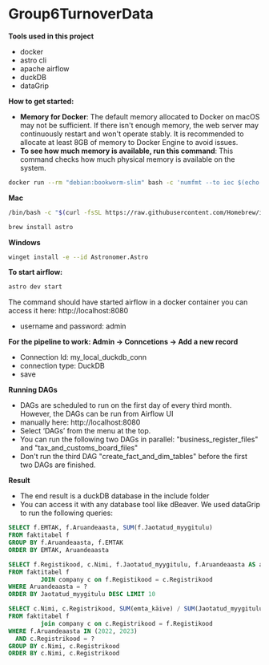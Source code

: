 # Group6TurnoverData
**Tools used in this project**
- docker
- astro cli
- apache airflow
- duckDB
- dataGrip

**How to get started:**
- **Memory for Docker**: The default memory allocated to Docker on macOS may not be sufficient. If there isn't enough memory, the web server may continuously restart and won't operate stably. It is recommended to allocate at least 8GB of memory to Docker Engine to avoid issues.
- **To see how much memory is available, run this command**: This command checks how much physical memory is available on the system.
```bash
docker run --rm "debian:bookworm-slim" bash -c 'numfmt --to iec $(echo $(($(getconf _PHYS_PAGES) * $(getconf PAGE_SIZE))))'
```
**Mac**
```bash
/bin/bash -c "$(curl -fsSL https://raw.githubusercontent.com/Homebrew/install/HEAD/install.sh)"
```
```bash
brew install astro
```

**Windows**
```bash
winget install -e --id Astronomer.Astro
```

**To start airflow:**
```bash
astro dev start
```
The command should have started airflow in a docker container you can access it here: http://localhost:8080
- username and password: admin

**For the pipeline to work: Admin -> Conncetions -> Add a new record**
- Connection Id: my_local_duckdb_conn
- connection type: DuckDB
- save

**Running DAGs**
- DAGs are scheduled to run on the first day of every third month. However, the DAGs can be run from Airflow UI 
- manually here: http://localhost:8080
- Select ‘DAGs’ from the menu at the top.
- You can run the following two DAGs in parallel: "business_register_files" and "tax_and_customs_board_files"
- Don't run the third DAG "create_fact_and_dim_tables" before the first two DAGs are finished.

**Result**

- The end result is a duckDB database in the include folder
- You can access it with any database tool like dBeaver. We used dataGrip to run the following queries:
```sql
SELECT f.EMTAK, f.Aruandeaasta, SUM(f.Jaotatud_myygitulu)
FROM faktitabel f
GROUP BY f.Aruandeaasta, f.EMTAK
ORDER BY EMTAK, Aruandeaasta
```
```sql
SELECT f.Registikood, c.Nimi, f.Jaotatud_myygitulu, f.Aruandeaasta AS aasta
FROM faktitabel f
         JOIN company c on f.Registikood = c.Registrikood
WHERE Aruandeaasta = ?
ORDER BY Jaotatud_myygitulu DESC LIMIT 10
```

```sql
SELECT c.Nimi, c.Registrikood, SUM(emta_käive) / SUM(Jaotatud_myygitulu) as konversioonikoefitsent
FROM faktitabel f
         join company c on c.Registrikood = f.Registikood
WHERE f.Aruandeaasta IN (2022, 2023)
  AND c.Registrikood = ?
GROUP BY c.Nimi, c.Registrikood
ORDER BY c.Nimi, c.Registrikood
```